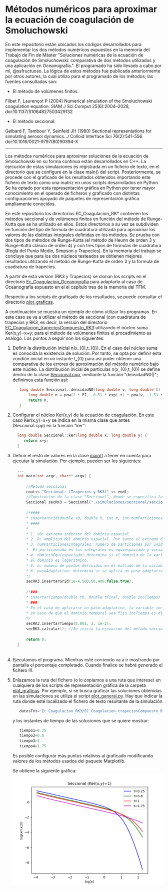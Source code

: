 # Métodos numéricos para aproximar la ecuación de coagulación de Smoluchowski

En este repositorio están ubicados los códigos desarrollados para implementar los dos métodos numéricos expuestos en la memoria del Trabajo de Fin de Máster "Soluciones numéricas de la ecuación de coagulación de Smoluchowski: comparativa de dos métodos utilizados y una aplicación en Oceanografı́a.". El programado ha sido llevado a cabo por mi, @ssfructuoso. La lógica de estos métodos fue publicada anteriormente por otros autores, la cual utilizo para el programado de los métodos; las fuentes consultadas son:

* El método de volúmenes finitos:

Filbet F, Laurençot P (2004) Numerical simulation of the Smoluchowski coagulation equation. SIAM J Sci Comput 25(6):2004–2028, doi:10.1137/S1064827503429132

* El método seccional:

Gelbard F, Tambour Y, Seinfeld JH (1980) Sectional representations for simulating aerosol dynamics. J Colloid Interface Sci 76(2):541-556. doi:10.1016/0021-9797(80)90394-X

------------------------------

Los métodos numéricos para aproximar soluciones de la ecuación de Smoluchowski en su forma continua están desarrollados en C++. La ejecución de estas simulaciones es registrada en un fichero de texto, en el directorio que se configure en la clase main() del script. Posteriormente, se procede con el graficado de los resultados obtenidos importando este fichero de texto como una matriz en unos scripts desarrollados en Python. Se ha optado por esta representación gráfica en Python por tener mayor conocimiento en el operado de ficheros y graficado con distintas configuraciones apoyado de paquetes de representación gráfica ampliamente conocidos.

En este repositorio los directorios EC_Coagulacion_RK* contienen los métodos seccional y de volúmenes finitos en función del método de Runge-Kutta que se ha utilizado en ellos. Estos directorios a su vez se subdividen en función del tipo de fórmula de cuadratura utilizada para aproximar los valores de las distintas integrales definidas en los métodos. Se prueba con dos tipos de métodos de Runge-Kutta (el método de Heunn de orden 3 y Runge-Kutta clásico de orden 4) y con tres tipos de fórmulas de cuadratura (Regla del Punto Medio, Simpson y Trapecios). En la memoria del trabajo se concluye que para los dos núcleos testeados se obtienen mejores resultados utilizando el método de Runge-Kutta de orden 3 y la formula de cuadratura de trapecios. 

A partir de esta version (RK3 y Trapecios) se clonan los scripts en el directorio [Ec_Coagulacion_Oceanografia](https://github.com/ssfructuoso/TFM_Ec_Coagulacion/tree/main/Ec_Coagulacion_Oceanografia) para adaptarlo al caso de Oceanografía expuesto en el el capítulo tres de la memoria del TFM.

Respecto a los scripts de graficado de los resultados, se puede consultar el directorio [plot_graficas](https://github.com/ssfructuoso/TFM_Ec_Coagulacion/tree/main/plot_graficas).



A continuación se muestra un ejemplo de cómo utilizar los programas. En este caso se va a utilizar el método de seccional (con cuadratura de trapecios y RK3, es decir, la versión del directorio [EC_Coagulacion_trapeciosCompuesto_RK3](https://github.com/ssfructuoso/TFM_Ec_Coagulacion/tree/main/Ec_Coagulacion_RK3/EC_Coagulacion_trapeciosCompuesto_RK3) utilizando el núcleo suma Ker(x,y)=x+y; para el método de volúmenes finitos el procedimiento es análogo. Los puntos a seguir son los siguientes:

1. Definir la distribución inicial n(x_{0},t_{0}).
   En el caso del núcleo suma es conocida la existencia de solución. Por tanto, se opta por definir esta condión inicial en un instante t_{0} para así poder obtener    una comparativa de los errores de aproximación del método numérico bajo este núcleo. La distribución inicial de partículas n(x_{0},t_{0}) se define dentro de la    clase [Seccional.cpp](https://github.com/ssfructuoso/TFM_Ec_Coagulacion/blob/main/Ec_Coagulacion_RK3/EC_Coagulacion_trapeciosCompuesto_RK3/Seccional.cpp),          mediante la función "densidadN0()"; definimos esta función así:
   ```c++
      long double Seccional::densidadN0(long double v, long double t) {
          long double n = pow(2 * PI, -0.5) * exp(-t) * pow(v, -1.5) * exp(-v * 0.5 * exp(-2 * t));
          return n;
      }
   ```

2. Configurar el núcleo  Ker(x,y) de la ecuación de coagulación. En este caso Ker(x,y)=x+y se indica en la misma clase que antes (Seccional.cpp) en la función   "ker":
    ```c++
      long double Seccional::ker(long double x, long double y) {
         return x+y;
      }
    ```
    
3. Definir el resto de valores en la clase [main()](https://github.com/ssfructuoso/TFM_Ec_Coagulacion/blob/main/Ec_Coagulacion_RK3/EC_Coagulacion_trapeciosCompuesto_RK3/main.cpp) a tener en cuenta para ejecutar la simulación. Por ejemplo, pueden ser los siguientes:
    ```c++
      ...
      int main(int argc, char** argv) {

          //Metodo seccional
          cout<< "Seccional: (Trapecios y RK3)" << endl;
          //Constructor de la clase "Seccional", donde se especifica la ruta donde se genera el fichero de texto resultante de la simulacion
          Seccional secRK3 = Seccional("./simulaciones/seccional/seccional_nx100_trapeciosCompuesto_KerSUMA");
          
          /*####
          * insertarGrid(double v0, double R, int m, int numParticionesIntegrales, bool dominioEquiespaciado, bool pasoAdaptativo)
          * ####
          *
          * 1. v0: extremo inferior del dominio espacial.
          * 2. R: amplitud del dominio espacial. Por tanto el extremo derecho v_{final}=v0+R.
          * 3. numParticionesIntegrales: numero de particiones por unidad sobre el intervalo en la variable v definido en cada una de las secciones. 
          *  El particionado en las integrales es equiespaciado y variable.
          * 4. dominioEquiespaciado: determina si el dominio de la variable espacial es equiespaciado o logaritmico. Si dominioEquiespaciado=false entonces
          * el dominio es logaritmico.
          * 5. m: numero de puntos definidos en el mallado de la variable v
          * 6. pasoAdaptativo: determina si se aplica un paso adaptativo en la aproximacion temporal o no; en este caso si se ha aplicado.
          */
          secRK3.insertarGrid(1e-4,500,50,400,false,true);
            
          /*###
          * insertarTiempo(double t0, double tFinal, double incTiempo)
          * ###
          * En el caso de aplicarse un paso adaptativo, la variable incTiempo establece el máximo del salto temporal \Delta t aplicable en el metodo; 
          * en caso de que el dominio temporal sea fijo incTiempo es directamente \Delta t.
          */
          secRK3.insertarTiempo(0.001, 2, 1e-2);
          secRK3.calcular(); //Se inicia la ejecucion del metodo seccional
          
          return 0;
      }
      
    ```
    
 4. Ejecutamos el programa. Mientras esté corriendo va a ir mostrando por pantalla el porcentaje completado. Cuando finalice se habrá generado el fichero !!!.

 5. Enlazamos la ruta del fichero (o lo copiamos a una ruta que interese) en cualquiera de los scripts de representación gráfica de la carpeta [plot_graficas](https://github.com/ssfructuoso/TFM_Ec_Coagulacion/tree/main/plot_graficas). 
    Por ejemplo, si se busca graficar las soluciones obtenidas en las simulaciones se utiliza el script [plot_general.py](https://github.com/ssfructuoso/TFM_Ec_Coagulacion/blob/main/plot_graficas/plot_general.py). Hay que indicar la ruta donde esté localizado el fichero de texto resultante de la simulación
    ```python
       datosTxt='Ec_Coagulacion_RK3/EC_Coagulacion_trapeciosCompuesto_RK3/simulaciones/seccional/seccional_nx50_trapeciosCompuesto_KerSUMA.txt'
    ```
    y los instantes de tiempo de las soluciones que se quiere mostrar:
    ```python
       tiempo1=0.25
       tiempo2=0.8
       tiempo3=1
       tiempo4=1.75
    ```
    Es posible configurar más puntos relativos al graficado modificando valores de los métodos usados del paquete Matplotlib.
    
    Se obtiene la siguiente gráfica:
    ![Seccional_Kernel_Suma](https://github.com/ssfructuoso/TFM_Ec_Coagulacion/blob/main/plot_graficas/screenshots/Ejemplo_grafica_ker_suma_seccional.png)
     
